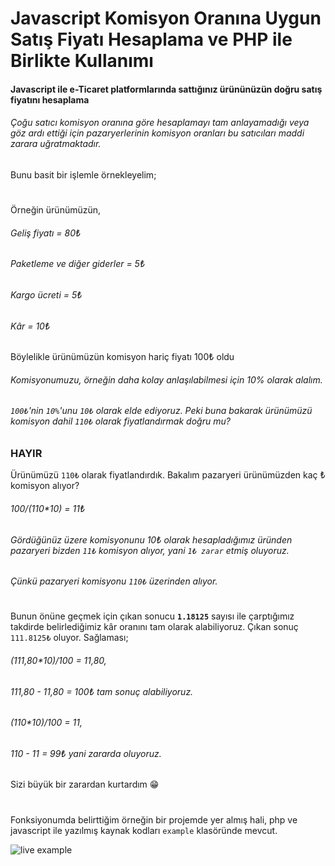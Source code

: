 # Javascript Komisyon Oranına Uygun Satış Fiyatı Hesaplama ve PHP ile Birlikte Kullanımı
#### Javascript ile e-Ticaret platformlarında sattığınız ürününüzün doğru satış fiyatını hesaplama

###### Çoğu satıcı komisyon oranına göre hesaplamayı tam anlayamadığı veya göz ardı ettiği için pazaryerlerinin komisyon oranları bu satıcıları maddi zarara uğratmaktadır.
Bunu basit bir işlemle örnekleyelim;
#
Örneğin ürünümüzün,
###### Geliş fiyatı = 80₺
###### Paketleme ve diğer giderler = 5₺
###### Kargo ücreti = 5₺
###### Kâr = 10₺
Böylelikle ürünümüzün komisyon hariç fiyatı 100₺ oldu  
  
###### Komisyonumuzu, örneğin daha kolay anlaşılabilmesi için 10% olarak alalım.

###### ``100₺``'nin ``10%``'unu ``10₺`` olarak elde ediyoruz. Peki buna bakarak ürünümüzü komisyon dahil ``110₺`` olarak fiyatlandırmak doğru mu? 
### HAYIR

Ürünümüzü ``110₺`` olarak fiyatlandırdık. Bakalım pazaryeri ürünümüzden kaç ₺ komisyon alıyor?  
###### 100/(110*10) = 11₺  
###### Gördüğünüz üzere komisyonunu 10₺ olarak hesapladığımız üründen pazaryeri bizden ``11₺`` komisyon alıyor, yani ``1₺ zarar`` etmiş oluyoruz.  
###### Çünkü pazaryeri komisyonu ``110₺`` üzerinden alıyor.
#
Bunun önüne geçmek için çıkan sonucu **``1.18125``** sayısı ile çarptığımız takdirde belirlediğimiz kâr oranını tam olarak alabiliyoruz.
Çıkan sonuç ``111.8125₺`` oluyor.
Sağlaması;
###### (111,80*10)/100 = 11,80,  
###### 111,80 - 11,80 = 100₺ tam sonuç alabiliyoruz.

###### (110*10)/100 = 11,
###### 110 - 11 = 99₺ yani zararda oluyoruz.
Sizi büyük bir zarardan kurtardım 😁
#
Fonksiyonumda belirttiğim örneğin bir projemde yer almış hali, php ve javascript ile yazılmış kaynak kodları ``example`` klasöründe mevcut.

![live example](https://user-images.githubusercontent.com/106887102/188278386-91da3d00-adcf-43f3-967d-62e9d8a8bfc3.png)
